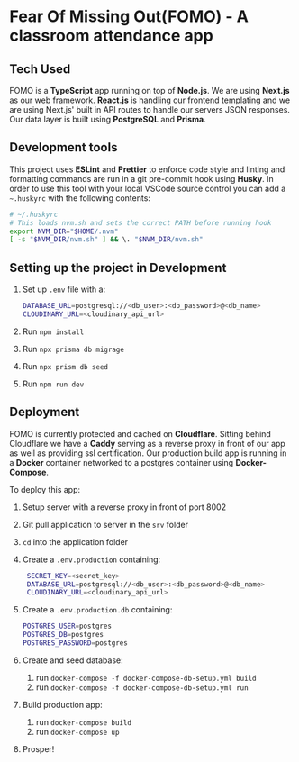 # Fear Of Missing Out(FOMO) - A classroom attendance app

## Tech Used

FOMO is a **TypeScript** app running on top of **Node.js**. We are using **Next.js** as our web framework.
**React.js** is handling our frontend templating and we are using Next.js' built in API routes to
handle our servers JSON responses. Our data layer is built using **PostgreSQL** and **Prisma**.

## Development tools

This project uses **ESLint** and **Prettier** to enforce code style and linting and formatting commands
are run in a git pre-commit hook using **Husky**. In order to use this tool with your local VSCode
source control you can add a `~.huskyrc` with the following contents:

```bash
# ~/.huskyrc
# This loads nvm.sh and sets the correct PATH before running hook
export NVM_DIR="$HOME/.nvm"
[ -s "$NVM_DIR/nvm.sh" ] && \. "$NVM_DIR/nvm.sh"
```

## Setting up the project in Development

1. Set up `.env` file with a:

   ```bash
   DATABASE_URL=postgresql://<db_user>:<db_password>@<db_name>
   CLOUDINARY_URL=<cloudinary_api_url>
   ```

2. Run `npm install`
3. Run `npx prisma db migrage`
4. Run `npx prism db seed`
5. Run `npm run dev`

## Deployment

FOMO is currently protected and cached on **Cloudflare**. Sitting behind Cloudflare we have a
**Caddy** serving as a reverse proxy in front of our app as well as providing ssl certification.
Our production build app is running in a **Docker** container networked to a postgres container
using **Docker-Compose**.

To deploy this app:

1. Setup server with a reverse proxy in front of port 8002
2. Git pull application to server in the `srv` folder
3. `cd` into the application folder
4. Create a `.env.production` containing:

   ```bash
    SECRET_KEY=<secret_key>
    DATABASE_URL=postgresql://<db_user>:<db_password>@<db_name>
    CLOUDINARY_URL=<cloudinary_api_url>
   ```

5. Create a `.env.production.db` containing:

   ```bash
   POSTGRES_USER=postgres
   POSTGRES_DB=postgres
   POSTGRES_PASSWORD=postgres
   ```

6. Create and seed database:

   1. run `docker-compose -f docker-compose-db-setup.yml build`
   2. run `docker-compose -f docker-compose-db-setup.yml run`

7. Build production app:

   1. run `docker-compose build`
   2. run `docker-compose up`

8. Prosper!
